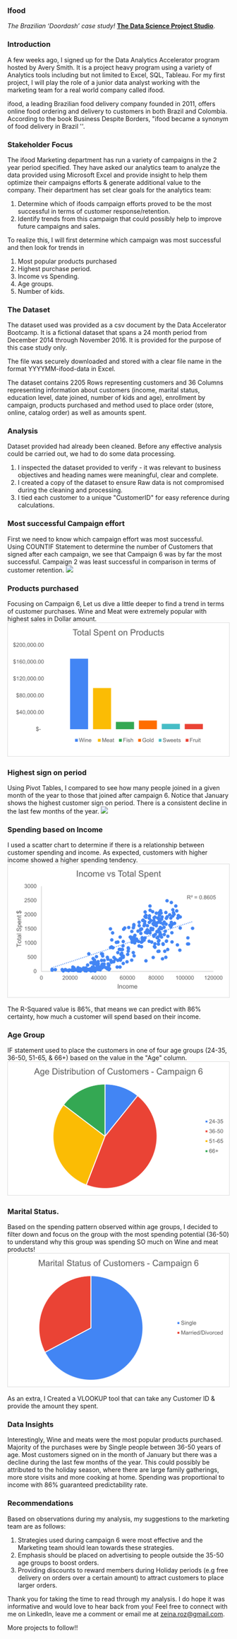 ### Ifood 

*The Brazilian ‘Doordash’ case study!* [**The Data Science Project Studio**](https://www.datacareerjumpstart.com/products/the-data-science-project-studio/categories/2150357707/posts/2158441592). 

### Introduction
A few weeks ago, I signed up for the Data Analytics Accelerator program hosted by Avery Smith. It is a project heavy program using a variety of Analytics tools including but not limited to Excel, SQL, Tableau. For my first project, I will play the role of a junior data analyst working with the marketing team for a real world company called ifood.

ifood, a leading Brazilian food delivery company founded in 2011, offers online food ordering and delivery to customers in both Brazil and Colombia. According to the book Business Despite Borders, "ifood became a synonym of food delivery in Brazil ''.

### Stakeholder Focus
The ifood Marketing department has run a variety of campaigns in the 2 year period specified. They have asked our analytics team to analyze the data provided using Microsoft Excel and provide insight to help them optimize their campaigns efforts & generate additional value to the company. Their department has set clear goals for the analytics team:
1. Determine which of ifoods campaign efforts proved to be the most successful in terms of customer response/retention.
2. Identify trends from this campaign that could possibly help to improve future campaigns and sales.

To realize this, I will first determine which campaign was most successful and then look for trends in 
1. Most popular products purchased
2. Highest purchase period. 
3. Income vs Spending.
4. Age groups.
5. Number of kids.

### The Dataset 
The dataset used was provided as a csv document by the Data Accelerator Bootcamp. It is a fictional dataset that spans a 24 month period from December 2014 through November 2016. It is provided for the purpose of this case study only.
 
The file was securely downloaded and stored with a clear file name in the format YYYYMM-ifood-data in Excel. 
 
The dataset contains 2205 Rows representing customers and 36 Columns representing information about customers (income, marital status, education level, date joined, number of kids and age), enrollment by campaign, products purchased and method used to place order (store, online, catalog order) as well as amounts spent. 

### Analysis
Dataset provided had already been cleaned. Before any effective analysis could be carried out, we had to do some data processing.
 
1. I inspected the dataset provided to verify  - it was relevant to business objectives and heading names were meaningful, clear and complete.
2. I created a copy of the dataset to ensure Raw data is not compromised during the cleaning and processing.
3. I tied each customer to a unique "CustomerID" for easy reference during calculations.
 
### Most successful Campaign effort
First we need to know which campaign effort was most successful.  
Using COUNTIF Statement to determine the number of Customers that signed after each campaign, we see that Campaign 6 was by far the most successful. Campaign 2 was least successful in comparison in terms of customer retention.
  <img src="images/campaign6.jpg)?raw=true"/>
 
### Products purchased
Focusing on Campaign 6, Let us dive a little deeper to find a trend in terms of customer purchases. Wine and Meat were extremely popular with highest sales in Dollar amount. 
  <img src="images/product.png?raw=true"/>           
 
 
### Highest sign on period
 
Using Pivot Tables, I compared to see how many people joined in a given month of the year to those that joined after campaign 6. Notice that January shows the highest customer sign on period. There is a consistent decline in the last few months of the year.
  <img src="images/Pictjoin.png?raw=true"/>
 
### Spending based on Income
I used a scatter chart to determine if there is a relationship between customer spending and income. As expected, customers with higher income showed a higher spending tendency.
  <img src="images/Pictincome.png?raw=true"/>
  
The R-Squared value is 86%, that means we can predict with 86% certainty, how much a customer will spend based on their income.
 
### Age Group
IF statement used to place the customers in one of four age groups (24-35, 36-50, 51-65, & 66+) based on the value in the "Age" column.       
  <img src="images/agedistrib.png?raw=true"/>
 
### Marital Status. 
 Based on the spending pattern observed within age groups, I decided to filter down and focus on the group with the most spending potential (36-50) to understand why this group was spending SO much on Wine and meat products!  
 <img src="images/maritalstatus.png?raw=true"/>
         
As an extra, I Created a VLOOKUP tool that can take any Customer ID & provide the amount they spent.

### Data Insights  
Interestingly, Wine and meats were the most popular products purchased. Majority of the purchases were by Single people between 36-50 years of age. 
Most customers signed on in the month of January but there was a decline during the last few months of the year. This could possibly be attributed to the holiday season, where there are large family gatherings, more store visits and more cooking at home. 
Spending was proportional to income with 86% guaranteed predictability rate.

### Recommendations 
Based on observations during my analysis, my suggestions to the marketing team are as follows:
1. Strategies used during campaign 6 were most effective and the Marketing team should lean towards these strategies. 
2. Emphasis should be placed on advertising to people outside the 35-50 age groups to boost orders. 
3. Providing discounts to reward members during Holiday periods (e.g free delivery on orders over a certain amount) to attract customers to place larger orders. 

Thank you for taking the time to read through my analysis. I do hope it was informative and would love to hear back from you! Feel free to connect with me on LinkedIn, leave me a comment or email me at zeina.roz@gmail.com. 

More projects to follow!!

